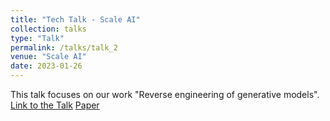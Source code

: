 ```yaml
---
title: "Tech Talk - Scale AI"
collection: talks
type: "Talk"
permalink: /talks/talk_2
venue: "Scale AI"
date: 2023-01-26
---
```


This talk focuses on our work "Reverse engineering of generative models". 
[Link to the Talk](https://exchange.scale.com/public/videos/reverse-engineering-of-generative-models-2023-02-02)
[Paper](http://vishal3477.github.io/files/1.pdf)
